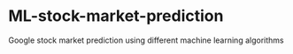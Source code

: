 # ML-stock-market-prediction
Google stock market prediction using different machine learning algorithms
